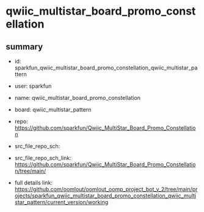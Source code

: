 # qwiic_multistar_board_promo_constellation
 
## summary 
* id: sparkfun_qwiic_multistar_board_promo_constellation_qwiic_multistar_pattern
* user: sparkfun
* name: qwiic_multistar_board_promo_constellation
* board: qwiic_multistar_pattern
* repo: https://github.com/sparkfun/Qwiic_MultiStar_Board_Promo_Constellation



* src_file_repo_sch: 
* src_file_repo_sch_link: https://github.com/sparkfun/Qwiic_MultiStar_Board_Promo_Constellation/tree/main/
* full details link: https://github.com/oomlout/oomlout_oomp_project_bot_v_2/tree/main/projects/sparkfun_qwiic_multistar_board_promo_constellation_qwiic_multistar_pattern/current_version/working  







